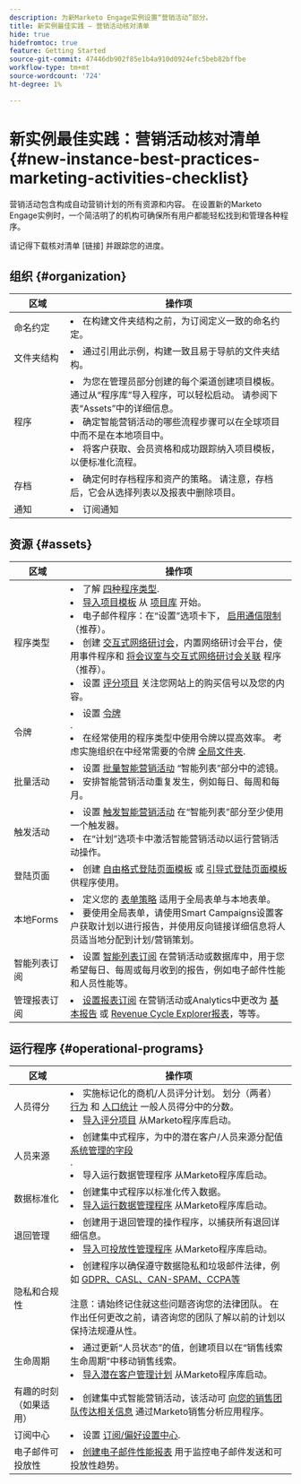 ```yaml
---
description: 为新Marketo Engage实例设置“营销活动”部分。
title: 新实例最佳实践 — 营销活动核对清单
hide: true
hidefromtoc: true
feature: Getting Started
source-git-commit: 47446db902f85e1b4a910d0924efc5beb82bffbe
workflow-type: tm+mt
source-wordcount: '724'
ht-degree: 1%

---
```


# 新实例最佳实践：营销活动核对清单 {#new-instance-best-practices-marketing-activities-checklist}

营销活动包含构成自动营销计划的所有资源和内容。 在设置新的Marketo Engage实例时，一个简洁明了的机构可确保所有用户都能轻松找到和管理各种程序。

请记得下载核对清单 [链接] 并跟踪您的进度。

## 组织 {#organization}

<table>
<thead>
  <tr>
    <th style="width:20%">区域</th>
    <th style="width:80%">操作项</th>
  </tr>
</thead>
<tbody>
  <tr>
    <td>命名约定</td>
    <td><li>在构建文件夹结构之前，为订阅定义一致的命名约定。</li></td>
  </tr>
  <tr>
    <td>文件夹结构</td>
    <td><li>通过引用此示例，构建一致且易于导航的文件夹结构。</td>
  </tr>
  <tr>
    <td>程序</td>
    <td><li>为您在管理员部分创建的每个渠道创建项目模板。 通过从“程序库”导入程序，可以轻松启动。 请参阅下表“Assets”中的详细信息。</li>
    <li>确定智能营销活动的哪些流程步骤可以在全球项目中而不是在本地项目中。</li> <li>将客户获取、会员资格和成功跟踪纳入项目模板，以便标准化流程。</li></td>
  </tr>
  <tr>
    <td>存档</td>
    <td><li>确定何时存档程序和资产的策略。 请注意，存档后，它会从选择列表以及报表中删除项目。</li></td>
  </tr>
  <tr>
    <td>通知</td>
    <td><li>订阅通知</li></td>
  </tr>
</tbody>
</table>

## 资源 {#assets}

<table>
<thead>
  <tr>
    <th style="width:20%">区域</th>
    <th style="width:80%">操作项</th>
  </tr>
</thead>
<tbody>
  <tr>
    <td>程序类型</td>
    <td><li>了解 <a href="https://experienceleague.adobe.com/en/docs/marketo/using/product-docs/core-marketo-concepts/programs/creating-programs/understanding-programs">四种程序类型</a>.</li>
    <li><a href="https://experienceleague.adobe.com/en/docs/marketo/using/product-docs/core-marketo-concepts/programs/working-with-programs/import-a-program">导入项目模板</a> 从 <a href="https://experienceleague.adobe.com/en/docs/marketo/using/product-docs/core-marketo-concepts/programs/program-library/program-import-library-overview">项目库</a> 开始。</li>
    <li>电子邮件程序：在“设置”选项卡下， <a href="https://experienceleague.adobe.com/en/docs/marketo/using/product-docs/administration/email-setup/enable-communication-limits">启用通信限制</a>（推荐）。</li>
    <li>创建 <a href="https://experienceleague.adobe.com/en/docs/marketo/using/product-docs/demand-generation/events/interactive-webinars/create-an-interactive-webinar">交互式网络研讨会</a>，内置网络研讨会平台，使用事件程序和 <a href="https://experienceleague.adobe.com/en/docs/marketo/using/product-docs/demand-generation/events/interactive-webinars/designing-interactive-webinars">将会议室与交互式网络研讨会关联</a> 程序（推荐）。  <li>设置 <a href="https://experienceleague.adobe.com/docs/marketo/using/product-docs/core-marketo-concepts/smart-campaigns/flow-actions/change-score.html">评分项目</a> 关注您网站上的购买信号以及您的内容。</li></td>
  </tr>
  <tr>
    <td>令牌</td>
    <td><li>设置 <a href="https://experienceleague.adobe.com/docs/marketo/using/product-docs/core-marketo-concepts/programs/tokens/understanding-my-tokens-in-a-program.html">令牌</a></li>.
    <li>在经常使用的程序类型中使用令牌以提高效率。 考虑实施组织在中经常需要的令牌 <a href="https://experienceleague.adobe.com/docs/marketo/using/product-docs/core-marketo-concepts/programs/tokens/understanding-my-tokens-in-a-program.html#nesting-tokens">全局文件夹</a>.</li></td>
  </tr>
  <tr>
    <td>批量活动</td>
    <td><li>设置 <a href="https://experienceleague.adobe.com/docs/marketo/using/product-docs/core-marketo-concepts/smart-campaigns/creating-a-smart-campaign/understanding-batch-and-trigger-smart-campaigns.html#batch-campaign">批量智能营销活动</a> “智能列表”部分中的滤镜。</li>
    <li>安排智能营销活动重复发生，例如每日、每周和每月。</li></td>
  </tr>
  <tr>
    <td>触发活动</td>
    <td><li>设置 <a href="https://experienceleague.adobe.com/docs/marketo/using/product-docs/core-marketo-concepts/smart-campaigns/creating-a-smart-campaign/understanding-batch-and-trigger-smart-campaigns.html#trigger-campaign">触发智能营销活动</a> 在“智能列表”部分至少使用一个触发器。</li>
    <li>在“计划”选项卡中激活智能营销活动以运行营销活动操作。</li></td>
  </tr>
  <tr>
    <td>登陆页面</td>
    <td><li>创建 <a href="https://experienceleague.adobe.com/en/docs/marketo/using/product-docs/demand-generation/landing-pages/landing-page-templates/create-a-free-form-landing-page-template">自由格式登陆页面模板</a> 或 <a href="https://experienceleague.adobe.com/en/docs/marketo/using/product-docs/demand-generation/landing-pages/guided-landing-pages/create-a-guided-landing-page">引导式登陆页面模板</a> 供程序使用。</li></td>
  </tr>
  <tr>
    <td>本地Forms</td>
    <td><li>定义您的 <a href="https://experienceleague.adobe.com/docs/marketo/using/product-docs/demand-generation/forms/creating-a-form/create-a-form.html">表单策略</a> 适用于全局表单与本地表单。</li>
    <li>要使用全局表单，请使用Smart Campaigns设置客户获取计划以进行报告，并使用反向链接详细信息将人员适当地分配到计划/营销策划。</li></td>
  </tr>
  <tr>
    <td>智能列表订阅</td>
    <td><li>设置 <a href="https://experienceleague.adobe.com/docs/marketo/using/product-docs/reporting/basic-reporting/report-subscriptions/edit-a-smart-list-subscription.html">智能列表订阅</a> 在营销活动或数据库中，用于您希望每日、每周或每月收到的报告，例如电子邮件性能和人员性能等。</li></td>
  </tr>
  <tr>
    <td>管理报表订阅</td>
    <td><li><a href="https://experienceleague.adobe.com/docs/marketo/using/product-docs/reporting/basic-reporting/report-subscriptions/manage-report-subscriptions.html">设置报表订阅</a> 在营销活动或Analytics中更改为 <a href="https://experienceleague.adobe.com/docs/marketo/using/product-docs/reporting/basic-reporting/report-subscriptions/subscribe-to-a-basic-report.html">基本报告</a> 或 <a href="https://experienceleague.adobe.com/docs/marketo/using/product-docs/reporting/revenue-cycle-analytics/revenue-explorer/subscribe-to-a-revenue-explorer-report.html">Revenue Cycle Explorer报表</a>，等等。</li></td>
  </tr>
</tbody>
</table>

## 运行程序 {#operational-programs}

<table>
<thead>
  <tr>
    <th style="width:20%">区域</th>
    <th style="width:80%">操作项</th>
  </tr>
</thead>
<tbody>
  <tr>
    <td>人员得分</td>
    <td><li>实施标记化的商机/人员评分计划。 划分（两者） <a href="https://experienceleague.adobe.com/docs/marketo/using/product-docs/core-marketo-concepts/programs/program-library/op-scoring-behavior.html">行为</a> 和 <a href="https://experienceleague.adobe.com/docs/marketo/using/product-docs/core-marketo-concepts/programs/program-library/op-scoring-demographic.html">人口统计</a> 一般人员得分中的分数。</li>
    <li><a href="https://experienceleague.adobe.com/docs/marketo/using/product-docs/core-marketo-concepts/programs/working-with-programs/import-a-program.html">导入评分项目</a> 从Marketo程序库启动。</li></td>
  </tr>
  <tr>
    <td>人员来源</td>
    <td><li>创建集中式程序，为中的潜在客户/人员来源分配值 <a href="https://experienceleague.adobe.com/docs/marketo/using/product-docs/core-marketo-concepts/programs/program-library/op-data-management.html" target="_blank"> 系统管理的字段</a></li>.  
    <li>导入运行数据管理程序</a> 从Marketo程序库启动。</li></td>
  </tr>
  <tr>
    <td>数据标准化</td>
    <td><li>创建集中式程序以标准化传入数据。</li>
    <li><a href="https://experienceleague.adobe.com/docs/marketo/using/product-docs/core-marketo-concepts/programs/program-library/op-data-management.html">导入运行数据管理程序</a> 从Marketo程序库启动。</li></td>
  </tr>
  <tr>
    <td>退回管理</td>
    <td><li>创建用于退回管理的操作程序，以捕获所有退回详细信息。</li>
    <li><a href="https://experienceleague.adobe.com/docs/marketo/using/product-docs/core-marketo-concepts/programs/program-library/op-lead-management.html">导入可投放性管理程序</a> 从Marketo程序库启动。</li></td>
  </tr>
  <tr>
    <td>隐私和合规性</td>
    <td><li>创建程序以确保遵守数据隐私和垃圾邮件法律，例如 <a href="https://business.adobe.com/resources/ebooks/the-gdpr-and-the-marketer.html">GDPR、CASL、CAN-SPAM、CCPA等</a></li>
    <br>注意：请始终记住就这些问题咨询您的法律团队。 在作出任何更改之前，请咨询您的团队了解以前的计划以保持法规遵从性。</td>
  </tr>
  <tr>
    <td>生命周期</td>
    <td><li>通过更新“人员状态”的值，创建项目以在“销售线索生命周期”中移动销售线索。</li>
    <li><a href="https://experienceleague.adobe.com/docs/marketo/using/product-docs/core-marketo-concepts/programs/program-library/op-lead-management.html">导入潜在客户管理计划</a> 从Marketo程序库启动。</li></td>
  </tr>
  <tr>
    <td>有趣的时刻（如果适用）</td>
    <td><li>创建集中式智能营销活动，该活动可 <a href="https://experienceleague.adobe.com/docs/marketo/using/product-docs/marketo-sales-insight/msi-for-salesforce/features/tabs-in-the-msi-panel/interesting-moments/using-interesting-moments.html#how-do-i-create-an-interesting-moment">向您的销售团队传达相关信息</a> 通过Marketo销售分析应用程序。</li></td>
  </tr>
  <tr>
    <td>订阅中心</td>
    <td><li>设置 <a href="https://experienceleague.adobe.com/docs/marketo-learn/tutorials/lead-and-data-management/subscription-center-learn.html">订阅/偏好设置中心</a>.</li></td>
  </tr>
  <tr>
    <td>电子邮件可投放性</td>
    <td><li><a href="https://experienceleague.adobe.com/docs/marketo/using/product-docs/email-marketing/deliverability/hard-and-soft-bounces-in-email.html">创建电子邮件性能报表</a> 用于监控电子邮件发送和可投放性趋势。</li></td>
  </tr>
</tbody>
</table>

